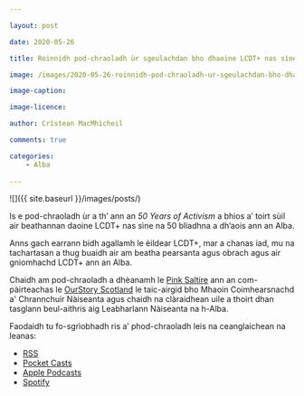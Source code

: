 ```yaml
---

layout: post

date: 2020-05-26

title: Roinnidh pod-chraoladh ùr sgeulachdan bho dhaoine LCDT+ nas sìne an Alba

image: /images/2020-05-26-roinnidh-pod-chraoladh-ur-sgeulachdan-bho-dhaoine-lcdt-nas-sine-an-alba.webp

image-caption:

image-licence:

author: Crìstean MacMhìcheil

comments: true

categories:
    - Alba
    
---
```


![]({{ site.baseurl }}/images/posts/)

Is e pod-chraoladh ùr a th’ ann an _50 Years of Activism_ a bhios a’ toirt sùil air beathannan daoine LCDT+ nas sìne na 50 bliadhna a dh’aois ann an Alba.

<!--more-->

Anns gach earrann bidh agallamh le èildear LCDT+, mar a chanas iad, mu na tachartasan a thug buaidh air am beatha pearsanta agus obrach agus air gnìomhachd LCDT+ ann an Alba.

Chaidh am pod-chraoladh a dhèanamh le [Pink Saltire](https://pinksaltire.com) ann an com-pàirteachas le [OurStory Scotland](https://www.ourstoryscotland.org.uk) le taic-airgid bho Mhaoin Coimhearsnachd a' Chrannchuir Nàiseanta agus chaidh na clàraidhean uile a thoirt dhan tasglann beul-aithris aig Leabharlann Nàiseanta na h-Alba.

Faodaidh tu fo-sgrìobhadh ris a’ phod-chraoladh leis na ceanglaichean na leanas:

* [RSS](https://media.rss.com/pink-saltire/feed.xml)
* [Pocket Casts](https://pca.st/k7stxw56)
* [Apple Podcasts]()
* [Spotify](https://open.spotify.com/show/3htYiiAt6rx4EJChYvtifO)
